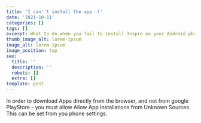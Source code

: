 ```yaml
---
title: 'I can''t install the app :('
date: '2021-10-11'
categories: []
tags: []
excerpt: What to do when you fail to install Inspro on your Android phone.
thumb_image_alt: lorem-ipsum
image_alt: lorem-ipsum
image_position: top
seo:
  title: ''
  description: ''
  robots: []
  extra: []
template: post
---
```

In order to download Apps directly from the browser, and not from google PlayStore - you must allow Allow App Installations from Unknown Sources. 
This can be set from you phone settings.
